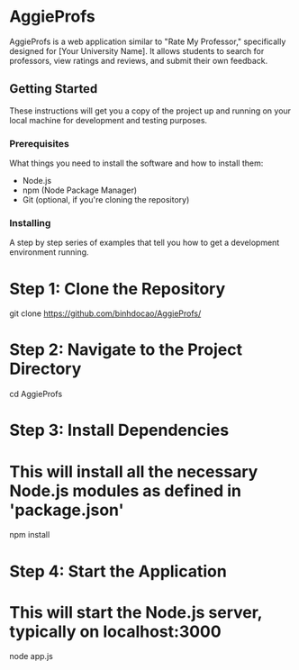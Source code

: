 # AggieProfs

AggieProfs is a web application similar to "Rate My Professor," specifically designed for [Your University Name]. It allows students to search for professors, view ratings and reviews, and submit their own feedback.

## Getting Started

These instructions will get you a copy of the project up and running on your local machine for development and testing purposes.

### Prerequisites

What things you need to install the software and how to install them:

- Node.js
- npm (Node Package Manager)
- Git (optional, if you're cloning the repository)

### Installing

A step by step series of examples that tell you how to get a development environment running.

# Step 1: Clone the Repository

git clone https://github.com/binhdocao/AggieProfs/

# Step 2: Navigate to the Project Directory
cd AggieProfs

# Step 3: Install Dependencies
# This will install all the necessary Node.js modules as defined in 'package.json'
npm install

# Step 4: Start the Application
# This will start the Node.js server, typically on localhost:3000
node app.js
